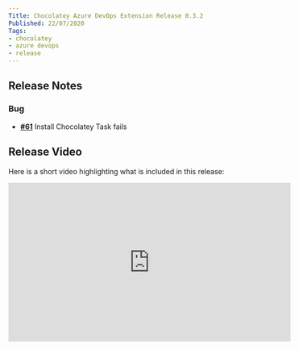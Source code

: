 ```yaml
---
Title: Chocolatey Azure DevOps Extension Release 0.3.2
Published: 22/07/2020
Tags:
- chocolatey
- azure devops
- release
---
```


## Release Notes

### Bug

- [__#61__](https://github.com/chocolatey-community/chocolatey-azuredevops/issues/61) Install Chocolatey Task fails

## Release Video

Here is a short video highlighting what is included in this release:

<iframe width="560" height="315" src="https://www.youtube.com/embed/l6XvC5G2Rx8" frameborder="0" allow="accelerometer; autoplay; clipboard-write; encrypted-media; gyroscope; picture-in-picture" allowfullscreen></iframe>